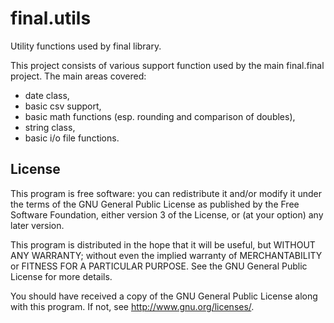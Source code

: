 final.utils
===========

Utility functions used by final library.

This project consists of various support function used by the main final.final project.
The main areas covered:
- date class,
- basic csv support,
- basic math functions (esp. rounding and comparison of doubles),
- string class,
- basic i/o file functions.

License
-------

This program is free software: you can redistribute it and/or modify
it under the terms of the GNU General Public License as published by
the Free Software Foundation, either version 3 of the License, or
(at your option) any later version.

This program is distributed in the hope that it will be useful,
but WITHOUT ANY WARRANTY; without even the implied warranty of
MERCHANTABILITY or FITNESS FOR A PARTICULAR PURPOSE.  See the
GNU General Public License for more details.

You should have received a copy of the GNU General Public License
along with this program.  If not, see <http://www.gnu.org/licenses/>.
